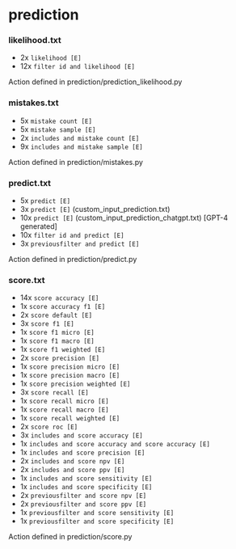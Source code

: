 # prediction

### likelihood.txt
* 2x `likelihood [E]`
* 12x `filter id and likelihood [E]`

Action defined in prediction/prediction_likelihood.py

### mistakes.txt
* 5x `mistake count [E]`
* 5x `mistake sample [E]`
* 2x `includes and mistake count [E]`
* 9x `includes and mistake sample [E]`

Action defined in prediction/mistakes.py

### predict.txt
* 5x `predict [E]`
* 3x `predict [E]` (custom_input_prediction.txt)
* 10x `predict [E]` (custom_input_prediction_chatgpt.txt) [GPT-4 generated]
* 10x `filter id and predict [E]`
* 3x `previousfilter and predict [E]`

Action defined in prediction/predict.py


### score.txt
* 14x `score accuracy [E]`
* 1x `score accuracy f1 [E]`
* 2x `score default [E]`
* 3x `score f1 [E]`
* 1x `score f1 micro [E]`
* 1x `score f1 macro [E]`
* 1x `score f1 weighted [E]`
* 2x `score precision [E]`
* 1x `score precision micro [E]`
* 1x `score precision macro [E]`
* 1x `score precision weighted [E]`
* 3x `score recall [E]`
* 1x `score recall micro [E]`
* 1x `score recall macro [E]`
* 1x `score recall weighted [E]`
* 2x `score roc [E]`
* 3x `includes and score accuracy [E]`
* 1x `includes and score accuracy and score accuracy [E]`
* 1x `includes and score precision [E]`
* 2x `includes and score npv [E]`
* 2x `includes and score ppv [E]`
* 1x `includes and score sensitivity [E]`
* 1x `includes and score specificity [E]`
* 2x `previousfilter and score npv [E]`
* 2x `previousfilter and score ppv [E]`
* 1x `previousfilter and score sensitivity [E]`
* 1x `previousfilter and score specificity [E]`

Action defined in prediction/score.py

